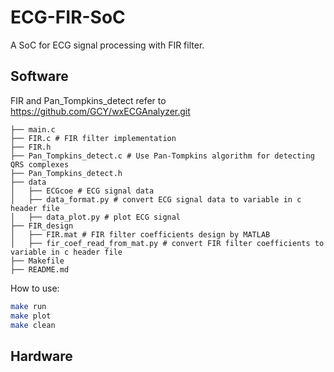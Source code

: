 # ECG-FIR-SoC

A SoC for ECG signal processing with FIR filter.

## Software

FIR and Pan_Tompkins_detect refer to https://github.com/GCY/wxECGAnalyzer.git

```
├── main.c
├── FIR.c # FIR filter implementation
├── FIR.h
├── Pan_Tompkins_detect.c # Use Pan-Tompkins algorithm for detecting QRS complexes
├── Pan_Tompkins_detect.h
├── data
│   ├── ECGcoe # ECG signal data
│   ├── data_format.py # convert ECG signal data to variable in c header file
│   ├── data_plot.py # plot ECG signal
├── FIR_design
│   ├── FIR.mat # FIR filter coefficients design by MATLAB
│   ├── fir_coef_read_from_mat.py # convert FIR filter coefficients to variable in c header file
├── Makefile
├── README.md
```

How to use:
```bash
make run
make plot
make clean
```

## Hardware